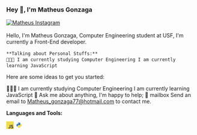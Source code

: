 ### Hey 👋, I'm Matheus Gonzaga
<a href="https://www.instagram.com/matheusgonzaaga/">
  <img align=""left" alt="Matheus Instagram" width="22px" src="https://cdn.jsdelivr.net/npm/simple-icons@v3/icons/instagram.svg" />
                                                                                                                                </a>
    <br />
    <br />
 Hello, I'm Matheus Gonzaga, Computer Engineering student at USF, I'm currently a Front-End developer.
  
    
    
    **Talking about Personal Stuffs:**
    👨🏽‍💻 I am currently studying Computer Engineering I am currently learning JavaScript

Here are some ideas to get you started:


  👨🏽‍💻 I am currently studying Computer Engineering I am currently learning JavaScript
  🤔 Ask me about anything, I'm happy to help;
  📝 mailbox Send an email to Matheus_gonzaga77@hotmail.com to contact me.
  
  **Languages and Tools:**
  
  <code><img height="20" src="https://raw.githubusercontent.com/github/explore/80688e429a7d4ef2fca1e82350fe8e3517d3494d/topics/javascript/javascript.png"></code>
  <code><img height="20" src="https://raw.githubusercontent.com/github/explore/80688e429a7d4ef2fca1e82350fe8e3517d3494d/topics/python/python.png"></code>

